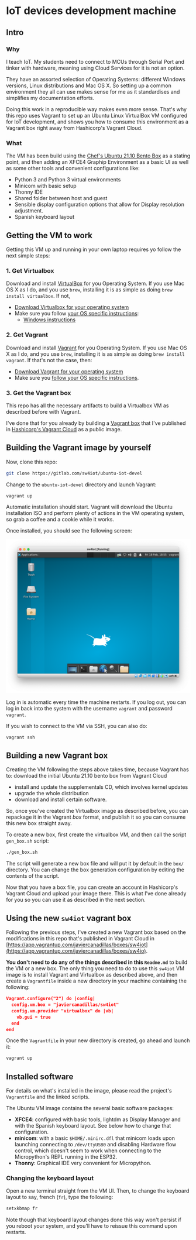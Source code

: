 # IoT devices development machine

## Intro

### Why

I teach IoT. My students need to connect to MCUs through Serial Port and tinker with hardware, meaning using Cloud Services for it is not an option.

They have an assorted selection of Operating Systems: different Windows versions, Linux distributions and Mac OS X. So setting up a common environment they all can use makes sense for me as it standardises and simplifies my documentation efforts.

Doing this work in a reproducible way makes even more sense. That's why this repo uses Vagrant to set up an Ubuntu Linux VirtualBox VM configured for IoT development, and shows you how to consume this environment as a Vagrant box right away from Hashicorp's Vagrant Cloud.

### What

The VM has been build using the [Chef's Ubuntu 21.10 Bento Box](https://app.vagrantup.com/bento/boxes/ubuntu-21.10) as a stating point, and then adding an XFCE4 Graphip Environment as a basic UI as well as some other tools and convenient configurations like:

- Python 3 and Python 3 virtual environments
- Minicom with basic setup
- Thonny IDE
- Shared folder between host and guest
- Sensible display configuration options that allow for Display resolution adjustment.
- Spanish keyboard layout

## Getting the VM to work
Getting this VM up and running in your own laptop requires yo follow the next simple steps:

### 1. Get Virtualbox
Download and install [VirtualBox](https://www.virtualbox.org) for you Operating System. If you use Mac OS X as I do, and you use `brew`, installing it is as simple as doing `brew install virtualbox`. If not,
- [Download Virtualbox for your operating system](https://www.virtualbox.org/wiki/Downloads)
- Make sure you follow [your OS specific instructions](https://www.virtualbox.org/manual/ch02.html):
  - [Windows instructions](https://www.virtualbox.org/manual/ch02.html#installation_windows)

### 2. Get Vagrant
Download and install [Vagrant](https://www.vagrantup.com/) for you Operating System. If you use Mac OS X as I do, and you use `brew`, installing it is as simple as doing `brew install vagrant`. If that's not the case, then:
- [Download Vagrant for your operating system](https://www.vagrantup.com/downloads)
-  Make sure you [follow your OS specific instructions](https://www.vagrantup.com/docs/installation#installing-vagrant).

### 3. Get the Vagrant box
This repo has all the necessary artifacts to build a Virtualbox VM as described before with Vagrant.

I've done that for you already by building a [Vagrant box](https://www.vagrantup.com/docs/boxes) that I've published in [Hashicorp's Vagrant Cloud](https://www.vagrantup.com/docs/boxes) as a public image.



## Building the Vagrant image by yourself

Now, clone this repo:

```bash
git clone https://gitlab.com/sw4iot/ubuntu-iot-devel
```

Change to the `ubuntu-iot-devel` directory and launch Vagrant:
```bash
vagrant up
```

Automatic installation should start. Vagrant will download the Ubuntu installation ISO and perform plenty of actions in the VM operating system, so grab a coffee and a cookie while it works.

Once installed, you should see the following screen:

![XFCE4 Desktop](./img/XFCE4_basic_screen.png)

Log in is automatic every time the machine restarts. If you log out, you can log in back into the system with the username `vagrant` and password `vagrant`.

If you wish to connect to the VM via SSH, you can also do:

```bash
vagrant ssh
```

## Building a new Vagrant box

Creating the VM following the steps above takes time, because Vagrant has to:
  download the initial Ubuntu 21.10 bento box from Vagrant Cloud
- install and update the supplementals CD, which involves kernel updates
- upgrade the whole distribution
- download and install certain software.

So, once you've created the Virtualbox image as described before, you can repackage it in the Vagrant *box* format, and publish it so you can consume this new box straight away.

To create a new box, first create the virtualbox VM, and then call the script `gen_box.sh` script:

```bash
./gen_box.sh
```

The script will generate a new box file and will put it by default in the `box/` directory. You can change the box generation configuration by editing the contents of the script.

Now that you have a box file, you can create an account in Hashicorp's Vagrant Cloud and upload your image there. This is what I've done already for you so you can use it as described in the next section.

## Using the new `sw4iot` vagrant box

Following the previous steps, I've created a new Vagrant box based on the modifications in this repo that's published in Vagrant Cloud in [https://app.vagrantup.com/javiercanadillas/boxes/sw4iot](https://app.vagrantup.com/javiercanadillas/boxes/sw4io).


**You don't need to do any of the things described in this `Readme.md`** to build the VM or a new box. The only thing you need to do to use this `sw4iot` VM image is to install Vagrant and Virtualbox as described above, and then create a `Vagrantfile` inside a new directory in your machine containing the following:

```json
Vagrant.configure("2") do |config|
  config.vm.box = "javiercanadillas/sw4iot"
  config.vm.provider "virtualbox" do |vb|
    vb.gui = true
  end
end
```

Once the `Vagrantfile` in your new directory is created, go ahead and launch it:

```bash
vagrant up
```

## Installed software

For details on what's installed in the image, please read the project's `Vagrantfile` and the linked scripts.

The Ubuntu VM image contains the several basic software packages:

- **XFCE4**: configured with basic tools, lightdm as Display Manager and with the Spanish keyboard layout. See below how to change that configuration.
- **minicom**: with a basic `$HOME/.minirc.dfl` that minicom loads upon launching connecting to `/dev/ttyUSB0` and disabling Hardware flow control, which doesn't seem to work when connecting to the Micropython's REPL running in the ESP32.
- **Thonny**: Graphical IDE very convenient for Micropython.

### Changing the keyboard layout

Open a new terminal straight from the VM UI. Then, to change the keyboard layout to say, french (`fr`), type the following:

```bash
setxkbmap fr
```

Note though that keyboard layout changes done this way won't persist if you reboot your system, and you'll have to reissue this command upon restarts.
